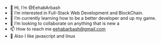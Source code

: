 - 👋 Hi, I’m @EehabArbash
- 👀 I’m interested in Full-Stack Web Development and BlockChain.
- 🌱 I’m currently learning how to be a better developer and up my game.
- 💞️ I’m looking to collaborate on anything that is new a
- 📫 How to reach me eehabarbash@gmail.com
- 👀 Also I like javascript and linux 
<!---
EehabArbash/EehabArbash is a ✨ special ✨ repository because its `README.md` (this file) appears on your GitHub profile.
You can click the Preview link to take a look at your changes.
--->
